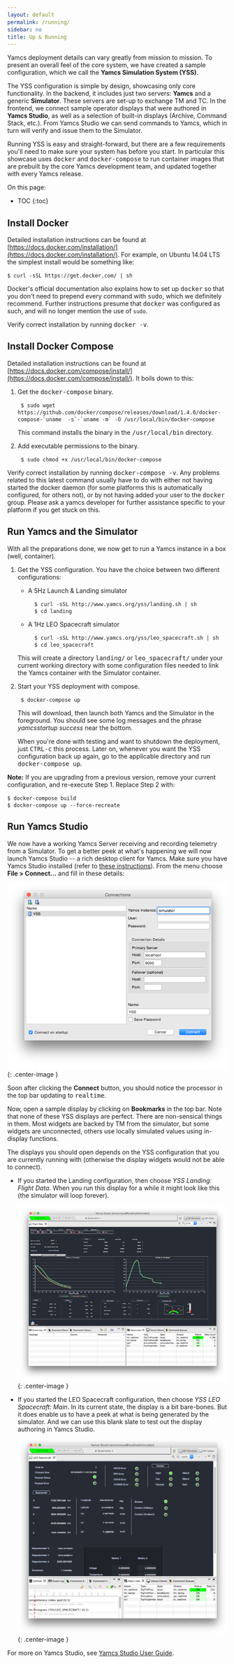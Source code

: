 ```yaml
---
layout: default
permalink: /running/
sidebar: no
title: Up & Running
---
```


Yamcs deployment details can vary greatly from mission to mission. To present an overall feel of the core system, we have created a sample configuration, which we call the **Yamcs Simulation System (YSS)**.

The YSS configuration is simple by design, showcasing only core functionality. In the backend, it includes just two servers: **Yamcs** and a generic **Simulator**. These servers are set-up to exchange TM and TC. In the frontend, we connect sample operator displays that were authored in **Yamcs Studio**, as well as a selection of built-in displays (Archive, Command Stack, etc.). From Yamcs Studio we can send commands to Yamcs, which in turn will verify and issue them to the Simulator.

Running YSS is easy and straight-forward, but there are a few requirements you'll need to make sure your system has before you start. In particular this showcase uses <tt>docker</tt> and <tt>docker-compose</tt> to run container images that are prebuilt by the core Yamcs development team, and updated together with every Yamcs release.

On this page:

* TOC
{:toc}

## Install Docker

Detailed installation instructions can be found at [https://docs.docker.com/installation/](https://docs.docker.com/installation/). For example, on Ubuntu 14.04 LTS the simplest install would be something like:

    $ curl -sSL https://get.docker.com/ | sh
    
Docker's official documentation also explains how to set up <tt>docker</tt> so that you don't need to prepend every command with <tt>sudo</tt>, which we definitely recommend. Further instructions presume that <tt>docker</tt> was configured as such, and will no longer mention the use of `sudo`.

Verify correct installation by running <tt>docker -v</tt>. 

## Install Docker Compose

Detailed installation instructions can be found at [https://docs.docker.com/compose/install/](https://docs.docker.com/compose/install/). It boils down to this:

1. Get the <tt>docker-compose</tt> binary.

        $ sudo wget https://github.com/docker/compose/releases/download/1.4.0/docker-compose-`uname  -s`-`uname -m` -O /usr/local/bin/docker-compose

    This command installs the binary in the <tt>/usr/local/bin</tt> directory. 
	
2. Add executable permissions to the binary.

        $ sudo chmod +x /usr/local/bin/docker-compose
        
Verify correct installation by running <tt>docker-compose -v</tt>. Any problems related to this latest command usually have to do with either not having started the docker daemon (for some platforms this is automatically configured, for others not), or by not having added your user to the <tt>docker</tt> group. Please ask a yamcs developer for further assistance specific to your platform if you get stuck on this.
		
## Run Yamcs and the Simulator

With all the preparations done, we now get to run a Yamcs instance in a box (well, container).

1. Get the YSS configuration. You have the choice between two different configurations:

    * A 5Hz Launch &amp; Landing simulator
    
            $ curl -sSL http://www.yamcs.org/yss/landing.sh | sh
            $ cd landing
    
    * A 1Hz LEO Spacecraft simulator

            $ curl -sSL http://www.yamcs.org/yss/leo_spacecraft.sh | sh
            $ cd leo_spacecraft

    This will create a directory <tt>landing/</tt> or <tt>leo_spacecraft/</tt> under your current working directory with some configuration files needed to link the Yamcs container with the Simulator container.

2. Start your YSS deployment with compose.
    
        $ docker-compose up       
    
    This will download, then launch both Yamcs and the Simulator in the foreground. You should see some log messages and the phrase  *yamcsstartup success* near the bottom.
    
    When you're done with testing and want to shutdown the deployment, just <tt>CTRL-c</tt> this process. Later on, whenever you want the YSS configuration back up again, go to the applicable directory and run <tt>docker-compose up</tt>.
    
**Note:** If you are upgrading from a previous version, remove your current configuration, and re-execute Step&nbsp;1. Replace Step&nbsp;2 with:

    $ docker-compose build
    $ docker-compose up --force-recreate


## Run Yamcs Studio

We now have a working Yamcs Server receiving and recording telemetry from a Simulator. To get a better peek at what's happening we will now launch Yamcs Studio -- a rich desktop client for Yamcs. Make sure you have Yamcs Studio installed (refer to [these instructions](/docs/studio/Installation)). From the menu choose **File > Connect...** and fill in these details:

![YSS Connection](/assets/main/yss-connect.png){: .center-image }

Soon after clicking the **Connect** button, you should notice the processor in the top bar updating to <tt>realtime</tt>.

Now, open a sample display by clicking on **Bookmarks** in the top bar. Note that none of these YSS displays are perfect. There are non-sensical things in them. Most widgets are backed by TM from the simulator, but some widgets are unconnected, others use locally simulated values using in-display functions. 

The displays you should open depends on the YSS configuration that you are currently running with (otherwise the display widgets would not be able to connect).

* If you started the Landing configuration, then choose *YSS Landing: Flight Data*.  When you run this display for a while it might look like this (the simulator will loop forever).

    ![YSS Flight Data](/assets/main/yss-flight-data.png){: .center-image }
    
* If you started the LEO Spacecraft configuration, then choose *YSS LEO Spacecraft: Main*. In its current state, the display is a bit bare-bones. But it does enable us to have a peek at what is being generated by the simulator. And we can use this blank slate to test out the display authoring in Yamcs Studio.

    ![YSS Flight Data](/assets/main/yss-leo-spacecraft.png){: .center-image }

For more on Yamcs Studio, see [Yamcs Studio User Guide](/docs/studio/).
